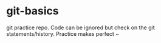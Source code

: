 # git-basics
git practice repo. Code can be ignored but check on the git statements/history. Practice makes perfect ~ 
